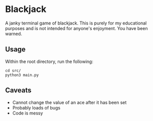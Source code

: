 # Blackjack

A janky terminal game of blackjack.
This is purely for my educational purposes and is not intended for anyone's enjoyment.
You have been warned.

## Usage

Within the root directory, run the following:

```shell
cd src/
python3 main.py
```

## Caveats

- Cannot change the value of an ace after it has been set
- Probably loads of bugs
- Code is messy
